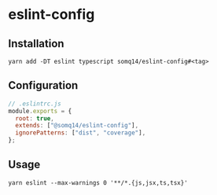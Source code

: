 # eslint-config

## Installation

```
yarn add -DT eslint typescript somq14/eslint-config#<tag>
```

## Configuration

```js
// .eslintrc.js
module.exports = {
  root: true,
  extends: ["@somq14/eslint-config"],
  ignorePatterns: ["dist", "coverage"],
};
```

## Usage

```
yarn eslint --max-warnings 0 '**/*.{js,jsx,ts,tsx}'
```
